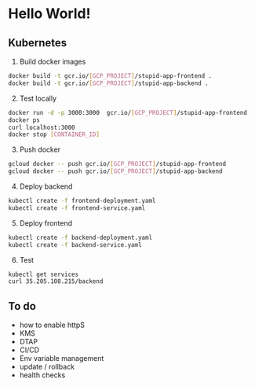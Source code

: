 # Hello World!

## Kubernetes

1. Build docker images
```sh
docker build -t gcr.io/[GCP_PROJECT]/stupid-app-frontend .
docker build -t gcr.io/[GCP_PROJECT]/stupid-app-backend .
```
2. Test locally
```sh
docker run -d -p 3000:3000  gcr.io/[GCP_PROJECT]/stupid-app-frontend 
docker ps
curl localhost:3000
docker stop [CONTAINER_ID]
```
3. Push docker
```sh
gcloud docker -- push gcr.io/[GCP_PROJECT]/stupid-app-frontend
gcloud docker -- push gcr.io/[GCP_PROJECT]/stupid-app-backend
```
4. Deploy backend
```sh
kubectl create -f frontend-deployment.yaml
kubectl create -f frontend-service.yaml
```
5. Deploy frontend
```sh
kubectl create -f backend-deployment.yaml
kubectl create -f backend-service.yaml
```
6. Test
```sh
kubectl get services
curl 35.205.108.215/backend
```

## To do
- how to enable httpS
- KMS
- DTAP
- CI/CD
- Env variable management
- update / rollback
- health checks

